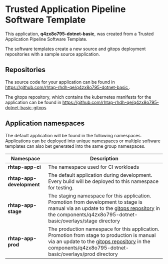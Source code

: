 # Trusted Application Pipeline Software Template

This application, **q4zx8o795-dotnet-basic**, was created from a Trusted Application Pipeline Software Template.

The software templates create a new source and gitops deployment repositories with a sample source application. 

## Repositories

The source code for your application can be found in [https://github.com/rhtap-rhdh-qe/q4zx8o795-dotnet-basic ](https://github.com/rhtap-rhdh-qe/q4zx8o795-dotnet-basic ).
 
The gitops repository, which contains the kubernetes manifests for the application can be found in 
[https://github.com/rhtap-rhdh-qe/q4zx8o795-dotnet-basic-gitops ](https://github.com/rhtap-rhdh-qe/q4zx8o795-dotnet-basic-gitops ) 

## Application namespaces 

The default application will be found in the following namespaces. Applications can be deployed into unique namespaces or multiple software templates can also bet generated into the same group namespaces.  

|  Namespace   |  Description   |  
| -------- | -------- |
| **rhtap-app-ci** | The namespace used for CI workloads |
| **rhtap-app-development** | The default application during development. Every build will be deployed to this namespace for testing. |
| **rhtap-app-stage** | The staging namespace for this application. Promotion from development to stage is manual via an update to the [gitops repository](https://github.com/rhtap-rhdh-qe/q4zx8o795-dotnet-basic-gitops ) in the components/q4zx8o795-dotnet-basic/overlays/stage directory |
| **rhtap-app-prod** | The production namespace for this application. Promotion from stage to production is manual via an update to the [gitops repository](https://github.com/rhtap-rhdh-qe/q4zx8o795-dotnet-basic-gitops ) in the components/q4zx8o795-dotnet-basic/overlays/prod directory |